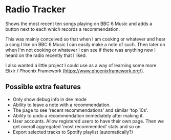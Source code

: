 # Radio Tracker

Shows the most recent ten songs playing on BBC 6 Music and adds a button next to each which records a recommendation. 

This was mainly conceived so that when I am cooking or whatever and hear a song I like on BBC 6 Music I 
can easily make a note of such. Then later on when I'm not cooking or whatever I can see if thete was anything
new I heard on the radio recently that I liked. 

I also wanted a little project I could use as a way of learning some more Elixir / Phoenix Framework (https://www.phoenixframework.org/).

## Possible extra features
- Only show debug info in dev mode
- Ability to leave a note with a recommendation.
- The page to see 'recent recommendations' and similar 'top 10s'.
- Ability to undo a recommendation immediately after making it.
- User accounts. Allow registered users to have their own page. Then we get overall aggregated 'most recommended' stats and so on.
- Export selected tracks to Spotify playlist (automatically?)